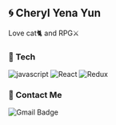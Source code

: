 
## 🌀 Cheryl Yena Yun 
Love cat🐈 and RPG⚔

### 🧶 Tech
![javascript](https://img.shields.io/badge/-JavaScript-F7E01C?&logo=JavaScript&logoColor=white)
![React](https://img.shields.io/badge/-React-61DAFB?&logo=react&logoColor=white)
![Redux](https://img.shields.io/badge/-Redux-764ABC?&logo=redux&logoColor=white)

### 🧲 Contact Me
![Gmail Badge](https://img.shields.io/badge/-cheryleduart@gmail.com-c14438?style=flat-square&logo=Gmail&logoColor=white)
